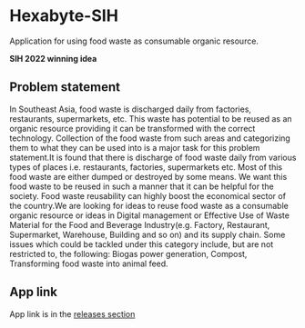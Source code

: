 # Hexabyte-SIH

Application for using food waste as consumable organic resource.

**SIH 2022 winning idea**

## Problem statement
	
In Southeast Asia, food waste is discharged daily from factories, restaurants, supermarkets, etc. This waste has potential to be reused as an organic resource providing it can be transformed with the correct technology. Collection of the food waste from such areas and categorizing them to what they can be used into is a major task for this problem statement.It is found that there is discharge of food waste daily from various types of places i.e. restaurants, factories, supermarkets etc. Most of this food waste are either dumped or destroyed by some means. We want this food waste to be reused in such a manner that it can be helpful for the society. Food waste reusability can highly boost the economical sector of the country.We are looking for ideas to reuse food waste as a consumable organic resource or ideas in Digital management or Effective Use of Waste Material for the Food and Beverage Industry(e.g. Factory, Restaurant, Supermarket, Warehouse, Building and so on) and its supply chain. Some issues which could be tackled under this category include, but are not restricted to, the following: Biogas power generation, Compost, Transforming food waste into animal feed.

## App link

App link is in the [releases section](https://github.com/Chennai-Sharks/Hexabyte/releases)
